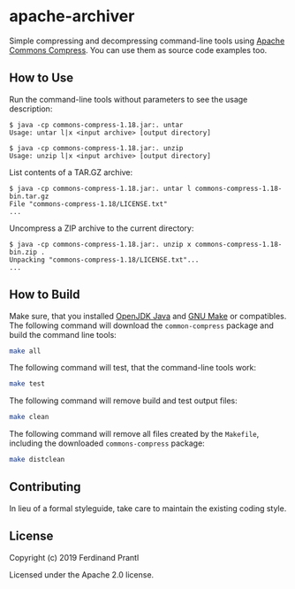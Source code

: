 apache-archiver
===============

Simple compressing and decompressing command-line tools using [Apache Commons Compress]. You can use them as source code examples too.

How to Use
----------

Run the command-line tools without parameters to see the usage description:

```text
$ java -cp commons-compress-1.18.jar:. untar
Usage: untar l|x <input archive> [output directory]

$ java -cp commons-compress-1.18.jar:. unzip
Usage: unzip l|x <input archive> [output directory]
```

List contents of a TAR.GZ archive:

```text
$ java -cp commons-compress-1.18.jar:. untar l commons-compress-1.18-bin.tar.gz
File "commons-compress-1.18/LICENSE.txt"
...
```

Uncompress a ZIP archive to the current directory:

```text
$ java -cp commons-compress-1.18.jar:. unzip x commons-compress-1.18-bin.zip .
Unpacking "commons-compress-1.18/LICENSE.txt"...
...
```

How to Build
------------

Make sure, that you installed [OpenJDK Java] and [GNU Make] or compatibles. The following command will download the `common-compress` package and build the command line tools:

```sh
make all
```

The following command will test, that the command-line tools work:

```sh
make test
```

The following command will remove build and test output files:

```sh
make clean
```

The following command will remove all files created by the `Makefile`, including the downloaded `commons-compress` package:

```sh
make distclean
```

Contributing
------------

In lieu of a formal styleguide, take care to maintain the existing coding style.

License
-------

Copyright (c) 2019 Ferdinand Prantl

Licensed under the Apache 2.0 license.

[Apache Commons Compress]: https://commons.apache.org/proper/commons-compress/
[OpenJDK Java]: https://openjdk.java.net/
[GNU Make]: https://www.gnu.org/software/make/
